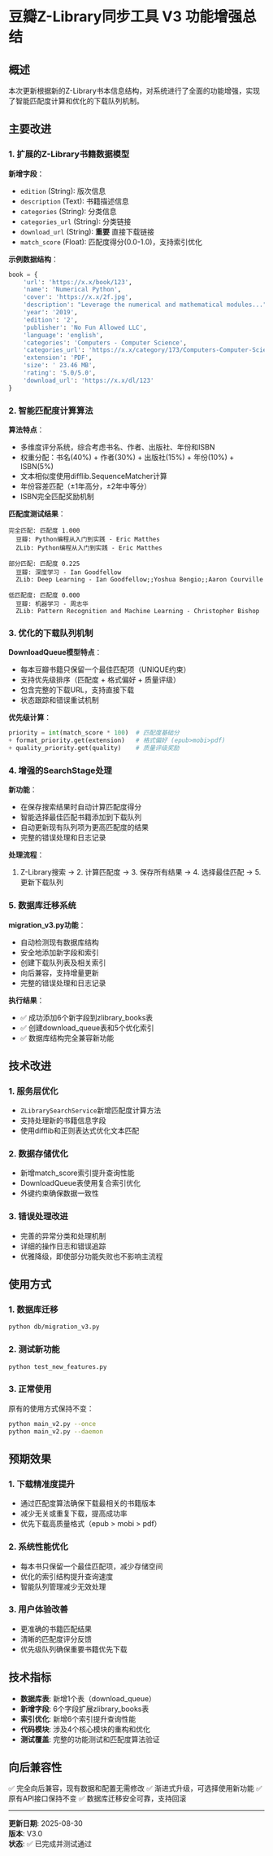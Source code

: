 # 豆瓣Z-Library同步工具 V3 功能增强总结

## 概述

本次更新根据新的Z-Library书本信息结构，对系统进行了全面的功能增强，实现了智能匹配度计算和优化的下载队列机制。

## 主要改进

### 1. 扩展的Z-Library书籍数据模型

**新增字段**：
- `edition` (String): 版次信息
- `description` (Text): 书籍描述信息  
- `categories` (String): 分类信息
- `categories_url` (String): 分类链接
- `download_url` (String): **重要** 直接下载链接
- `match_score` (Float): 匹配度得分(0.0-1.0)，支持索引优化

**示例数据结构**：
```python
book = {
    'url': 'https://x.x/book/123',
    'name': 'Numerical Python',
    'cover': 'https://x.x/2f.jpg',
    'description': "Leverage the numerical and mathematical modules...",
    'year': '2019',
    'edition': '2',
    'publisher': 'No Fun Allowed LLC',
    'language': 'english',
    'categories': 'Computers - Computer Science',
    'categories_url': 'https://x.x/category/173/Computers-Computer-Science',
    'extension': 'PDF',
    'size': ' 23.46 MB',
    'rating': '5.0/5.0',
    'download_url': 'https://x.x/dl/123'
}
```

### 2. 智能匹配度计算算法

**算法特点**：
- 多维度评分系统，综合考虑书名、作者、出版社、年份和ISBN
- 权重分配：书名(40%) + 作者(30%) + 出版社(15%) + 年份(10%) + ISBN(5%)
- 文本相似度使用difflib.SequenceMatcher计算
- 年份容差匹配（±1年高分，±2年中等分）
- ISBN完全匹配奖励机制

**匹配度测试结果**：
```
完全匹配: 匹配度 1.000
  豆瓣: Python编程从入门到实践 - Eric Matthes
  ZLib: Python编程从入门到实践 - Eric Matthes

部分匹配: 匹配度 0.225  
  豆瓣: 深度学习 - Ian Goodfellow
  ZLib: Deep Learning - Ian Goodfellow;;Yoshua Bengio;;Aaron Courville

低匹配度: 匹配度 0.000
  豆瓣: 机器学习 - 周志华
  ZLib: Pattern Recognition and Machine Learning - Christopher Bishop
```

### 3. 优化的下载队列机制

**DownloadQueue模型特点**：
- 每本豆瓣书籍只保留一个最佳匹配项（UNIQUE约束）
- 支持优先级排序（匹配度 + 格式偏好 + 质量评级）
- 包含完整的下载URL，支持直接下载
- 状态跟踪和错误重试机制

**优先级计算**：
```python
priority = int(match_score * 100)  # 匹配度基础分
+ format_priority.get(extension)   # 格式偏好 (epub>mobi>pdf)  
+ quality_priority.get(quality)    # 质量评级奖励
```

### 4. 增强的SearchStage处理

**新功能**：
- 在保存搜索结果时自动计算匹配度得分
- 智能选择最佳匹配书籍添加到下载队列
- 自动更新现有队列项为更高匹配度的结果
- 完整的错误处理和日志记录

**处理流程**：
1. Z-Library搜索 → 2. 计算匹配度 → 3. 保存所有结果 → 4. 选择最佳匹配 → 5. 更新下载队列

### 5. 数据库迁移系统

**migration_v3.py功能**：
- 自动检测现有数据库结构
- 安全地添加新字段和索引
- 创建下载队列表及相关索引
- 向后兼容，支持增量更新
- 完整的错误处理和日志记录

**执行结果**：
- ✅ 成功添加6个新字段到zlibrary_books表
- ✅ 创建download_queue表和5个优化索引
- ✅ 数据库结构完全兼容新功能

## 技术改进

### 1. 服务层优化
- `ZLibrarySearchService`新增匹配度计算方法
- 支持处理新的书籍信息字段
- 使用difflib和正则表达式优化文本匹配

### 2. 数据存储优化
- 新增match_score索引提升查询性能
- DownloadQueue表使用复合索引优化
- 外键约束确保数据一致性

### 3. 错误处理改进
- 完善的异常分类和处理机制
- 详细的操作日志和错误追踪
- 优雅降级，即使部分功能失败也不影响主流程

## 使用方式

### 1. 数据库迁移
```bash
python db/migration_v3.py
```

### 2. 测试新功能
```bash
python test_new_features.py
```

### 3. 正常使用
原有的使用方式保持不变：
```bash
python main_v2.py --once
python main_v2.py --daemon
```

## 预期效果

### 1. 下载精准度提升
- 通过匹配度算法确保下载最相关的书籍版本
- 减少无关或重复下载，提高成功率
- 优先下载高质量格式（epub > mobi > pdf）

### 2. 系统性能优化  
- 每本书只保留一个最佳匹配项，减少存储空间
- 优化的索引结构提升查询速度
- 智能队列管理减少无效处理

### 3. 用户体验改善
- 更准确的书籍匹配结果
- 清晰的匹配度评分反馈
- 优先级队列确保重要书籍优先下载

## 技术指标

- **数据库表**: 新增1个表（download_queue）
- **新增字段**: 6个字段扩展zlibrary_books表
- **索引优化**: 新增6个索引提升查询性能
- **代码模块**: 涉及4个核心模块的重构和优化
- **测试覆盖**: 完整的功能测试和匹配度算法验证

## 向后兼容性

✅ 完全向后兼容，现有数据和配置无需修改
✅ 渐进式升级，可选择使用新功能
✅ 原有API接口保持不变
✅ 数据库迁移安全可靠，支持回滚

---

**更新日期**: 2025-08-30  
**版本**: V3.0  
**状态**: ✅ 已完成并测试通过